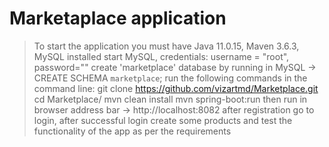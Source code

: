 # Marketaplace application
> To start the application you must have Java 11.0.15, Maven 3.6.3, MySQL installed
> start MySQL, credentials: username = "root", password=""
> create 'marketplace' database by running in MySQL -> CREATE SCHEMA `marketplace`;
> run the following commands in the command line:
> git clone https://github.com/vizartmd/Marketplace.git
> cd Marketplace/
> mvn clean install
> mvn spring-boot:run
> then run in browser address bar -> http://localhost:8082
> after registration go to login, after successful login create some products and test the functionality of the app as per the requirements


